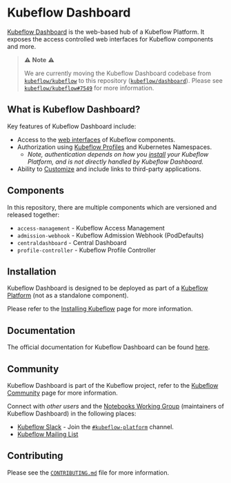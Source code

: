 # Kubeflow Dashboard

[Kubeflow Dashboard](https://www.kubeflow.org/docs/components/central-dash/overview/) is the web-based hub of a Kubeflow Platform.
It exposes the access controlled web interfaces for Kubeflow components and more.

> ⚠️ __Note__ ⚠️
> 
> We are currently moving the Kubeflow Dashboard codebase from [`kubeflow/kubeflow`](https://github.com/kubeflow/kubeflow) to this repository ([`kubeflow/dashboard`](https://github.com/kubeflow/dashboard)).
> Please see [`kubeflow/kubeflow#7549`](https://github.com/kubeflow/kubeflow/issues/7549) for more information.

## What is Kubeflow Dashboard?

Key features of Kubeflow Dashboard include:

- Access to the [web interfaces](https://www.kubeflow.org/docs/components/central-dash/overview/#navigation) of Kubeflow components.
- Authorization using [Kubeflow Profiles](https://www.kubeflow.org/docs/components/central-dash/profiles/) and Kubernetes Namespaces.
   - _Note, authentication depends on how you [install](https://www.kubeflow.org/docs/started/installing-kubeflow/#kubeflow-platform) your Kubeflow Platform, and is not directly handled by Kubeflow Dashboard._
- Ability to [Customize](https://www.kubeflow.org/docs/components/central-dash/customize/) and include links to third-party applications.

## Components

In this repository, there are multiple components which are versioned and released together:

- `access-management` - Kubeflow Access Management
- `admission-webhook` - Kubeflow Admission Webhook (PodDefaults)
- `centraldashboard` - Central Dashboard
- `profile-controller` - Kubeflow Profile Controller

## Installation

Kubeflow Dashboard is designed to be deployed as part of a [Kubeflow Platform](https://www.kubeflow.org/docs/started/introduction/#what-is-kubeflow-platform) (not as a standalone component).

Please refer to the [Installing Kubeflow](https://www.kubeflow.org/docs/started/installing-kubeflow/) page for more information.

## Documentation

The official documentation for Kubeflow Dashboard can be found [here](https://www.kubeflow.org/docs/components/central-dash/).

## Community

Kubeflow Dashboard is part of the Kubeflow project, refer to the [Kubeflow Community](https://www.kubeflow.org/docs/about/community/) page for more information.

Connect with _other users_ and the [Notebooks Working Group](https://github.com/kubeflow/community/tree/master/wg-notebooks) (maintainers of Kubeflow Dashboard) in the following places:

- [Kubeflow Slack](https://www.kubeflow.org/docs/about/community/#kubeflow-slack-channels) - Join the [`#kubeflow-platform`](https://cloud-native.slack.com/archives/C073W572LA2) channel.
- [Kubeflow Mailing List](https://groups.google.com/g/kubeflow-discuss)

## Contributing

Please see the [`CONTRIBUTING.md`](CONTRIBUTING.md) file for more information.
